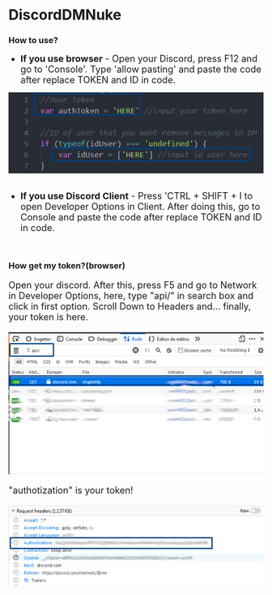 <h1>DiscordDMNuke</h1>
<h3>How to use?</h3>
<ul>
    <li style="font-size: 18px;"><strong>If you use browser</strong> - <span>Open your Discord, press F12 and go to 'Console'. Type 'allow pasting' and paste the code after replace TOKEN and ID in code.</span> </li>
</ul>
<img src="./img/tokenAndID.png">
<br><br>
<ul>
    <li style="font-size: 18px;"><strong>If you use Discord Client</strong> - <span>Press 'CTRL + SHIFT + I to open Developer Options in Client. After doing this, go to Console and paste the code after replace TOKEN and ID in code.</span> </li>
</ul>
<br>
<h3>How get my token?(browser)</h3>
<p style="font-size: 18px;">
    Open your discord. After this, press F5 and go to Network in Developer Options, here, type "api/" in search box and click in first option. Scroll Down to Headers and... finally, your token is here.
</p>
<img src="./img/api.png">
<p style="font-size: 18px;">
    "authotization" is your token!
</p>
<img src="./img/request.png">
